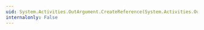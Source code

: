 ```yaml
---
uid: System.Activities.OutArgument.CreateReference(System.Activities.OutArgument,System.String)
internalonly: False
---
```

